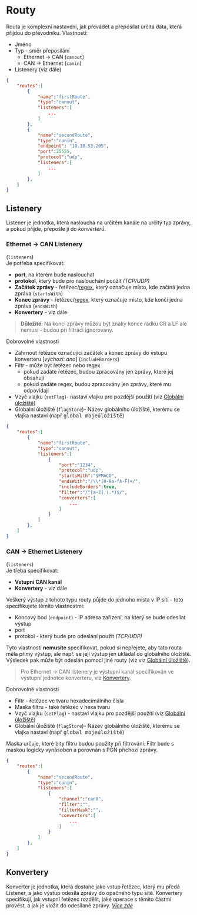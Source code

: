 # Routy
Routa je komplexní nastavení, jak převádět a přeposílat určitá data, která přijdou do převodníku.
Vlastnosti:
- Jméno
- Typ - směr přeposílání
    - Ethernet -> CAN (`canout`)
    - CAN -> Ethernet (`canin`)
- Listenery (viz dále)
```json
{
    "routes":[
        {
            "name":"firstRoute",
            "type":"canout",
            "listeners":[
                ...
            ]
        },
        {
            "name":"secondRoute",
            "type":"canin",
            "endpoint": "10.10.53.205",
            "port":25555,
            "protocol":"udp",
            "listeners":[
                ...
            ]
        },
    ]
}
```

## Listenery
Listener je jednotka, která naslouchá na určitém kanále na určitý typ zprávy, a pokud přijde, přepošle ji do *konverterů*.

### Ethernet -> CAN Listenery
(`listeners`)  
Je potřeba specifikovat:
- **port**, na kterém bude naslouchat
- **protokol**, který bude pro naslouchání použit *(TCP/UDP)*
- **Začátek zprávy** - řetězec/[regex](Regex.md), který označuje místo, kde začíná jedna zpráva (`startsWith`)
- **Konec zprávy** - řetězec/[regex](Regex.md), který označuje místo, kde končí jedna zpráva (`endsWith`)
- **Konvertery** - viz dále

> **Důležité**: Na konci zprávy můžou být znaky konce řádku CR a LF ale nemusí - budou při filtraci ignorovány.

Dobrovolné vlastnosti
- Zahrnout řetězce označující začátek a konec zprávy do vstupu konverteru [*výchozí: ano*] (`includeBorders`)
- Filtr - může být řetězec nebo regex
    - pokud zadáte řetězec, budou zpracovány jen zprávy, které jej obsahují
    - pokud zadáte regex, budou zpracovány jen zprávy, které mu odpovídají
- Vzyč vlajku (`setFlag`)- nastaví vlajku pro pozdější použití (viz [Globální úložiště](/Format/Globals.md))
- Globální ůložiště (`flagStore`)- Název globálního úložiště, kterému se vlajka nastaví (např <kbd>global mojeúložiště</kbd>)
```json
{
    "routes":[
        {
            "name":"firstRoute",
            "type":"canout",
            "listeners":[
                {
                    "port":"1234",
                    "protocol":"udp",
                    "startsWith":"$PMACO",
                    "endsWith":"/\\*[0-9a-fA-F]+/",
                    "includeBorders":true,
                    "filter":"/^[a-Z],(.*)$/",
                    "converters":[
                        ...
                    ]
                }
            ]
        },
    ]
}
```

### CAN -> Ethernet Listenery
(`listeners`)  
Je třeba specifikovat:
- **Vstupní CAN kanál**
- **Konvertery** - viz dále

Veškerý výstup z tohoto typu routy půjde do jednoho místa v IP síti - toto specifikujete těmito vlastnostmi:
- Koncový bod (`endpoint`) - IP adresa zařízení, na který se bude odesílat výstup
- port
- protokol - který bude pro odeslání použit *(TCP/UDP)*

Tyto vlastnosti **nemusíte** specifikovat, pokud si nepřejete, aby tato routa měla přímý výstup, ale např. se její výstup jen ukládal do globálního úložiště. Výsledek pak může být odeslán pomocí jiné routy (viz viz [Globální úložiště](/Format/Globals.md)).
> Pro Ethernet -> CAN listenery je výstupní kanál specifikován ve výstupní jednotce konverteru, viz [Konvertery](/Format/Converters/Main.md).

Dobrovolné vlastnosti
- Filtr - řetězec ve tvaru hexadecimálního čísla
- Maska filtru - také řetězec v hexa tvaru
- Vzyč vlajku (`setFlag`) - nastaví vlajku pro pozdější použití (viz [Globální úložiště](/Format/Globals.md))
- Globální ůložiště (`flagStore`)- Název globálního úložiště, kterému se vlajka nastaví (např <kbd>global mojeúložiště</kbd>)

Maska určuje, které bity filtru budou použity při filtrování. Filtr bude s maskou logicky vynásoben a porovnán s PGN příchozí zprávy.
```json
{
    "routes":[
        {
            "name":"secondRoute",
            "type":"canin",
            "listeners":[
                {
                    "channel":"can0",
                    "filter":"",
                    "filterMask":"",
                    "converters":[
                        ...
                    ]
                }
            ]
        },
    ]
}
```

## Konvertery
Konverter je jednotka, která dostane jako vstup řetězec, který mu předá Listener, a jako výstup odesílá zprávy do opačného typu sítě.
Konvertery specifikují, jak vstupní řetězec rozdělit, jaké operace s těmito částmi provést, a jak je vložit do odesílané zprávy. *[Více zde](/Format/Converters/Main.md)*